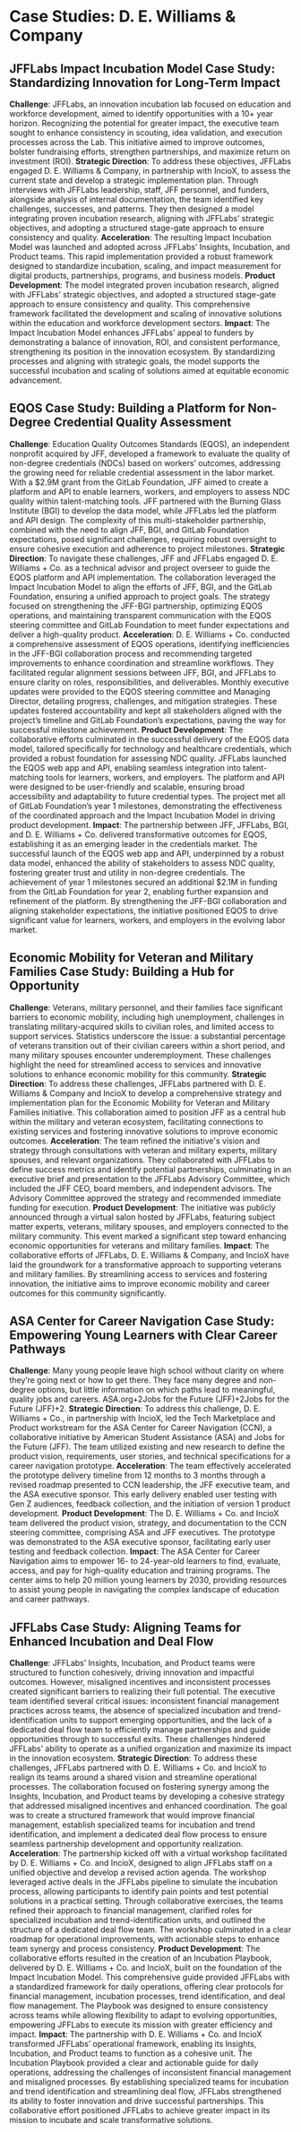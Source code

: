 # Case Studies: D. E. Williams & Company

## JFFLabs Impact Incubation Model Case Study: Standardizing Innovation for Long-Term Impact
**Challenge**: JFFLabs, an innovation incubation lab focused on education and workforce development, aimed to identify opportunities with a 10+ year horizon. Recognizing the potential for greater impact, the executive team sought to enhance consistency in scouting, idea validation, and execution processes across the Lab. This initiative aimed to improve outcomes, bolster fundraising efforts, strengthen partnerships, and maximize return on investment (ROI).
**Strategic Direction**: To address these objectives, JFFLabs engaged D. E. Williams & Company, in partnership with IncioX, to assess the current state and develop a strategic implementation plan. Through interviews with JFFLabs leadership, staff, JFF personnel, and funders, alongside analysis of internal documentation, the team identified key challenges, successes, and patterns. They then designed a model integrating proven incubation research, aligning with JFFLabs’ strategic objectives, and adopting a structured stage-gate approach to ensure consistency and quality.
**Acceleration**: The resulting Impact Incubation Model was launched and adopted across JFFLabs’ Insights, Incubation, and Product teams. This rapid implementation provided a robust framework designed to standardize incubation, scaling, and impact measurement for digital products, partnerships, programs, and business models.
**Product Development**: The model integrated proven incubation research, aligned with JFFLabs’ strategic objectives, and adopted a structured stage-gate approach to ensure consistency and quality. This comprehensive framework facilitated the development and scaling of innovative solutions within the education and workforce development sectors.
**Impact**: The Impact Incubation Model enhances JFFLabs’ appeal to funders by demonstrating a balance of innovation, ROI, and consistent performance, strengthening its position in the innovation ecosystem. By standardizing processes and aligning with strategic goals, the model supports the successful incubation and scaling of solutions aimed at equitable economic advancement.


## EQOS Case Study: Building a Platform for Non-Degree Credential Quality Assessment
**Challenge**: Education Quality Outcomes Standards (EQOS), an independent nonprofit acquired by JFF, developed a framework to evaluate the quality of non-degree credentials (NDCs) based on workers’ outcomes, addressing the growing need for reliable credential assessment in the labor market. With a $2.9M grant from the GitLab Foundation, JFF aimed to create a platform and API to enable learners, workers, and employers to assess NDC quality within talent-matching tools. JFF partnered with the Burning Glass Institute (BGI) to develop the data model, while JFFLabs led the platform and API design. The complexity of this multi-stakeholder partnership, combined with the need to align JFF, BGI, and GitLab Foundation expectations, posed significant challenges, requiring robust oversight to ensure cohesive execution and adherence to project milestones.
**Strategic Direction**: To navigate these challenges, JFF and JFFLabs engaged D. E. Williams + Co. as a technical advisor and project overseer to guide the EQOS platform and API implementation. The collaboration leveraged the Impact Incubation Model to align the efforts of JFF, BGI, and the GitLab Foundation, ensuring a unified approach to project goals. The strategy focused on strengthening the JFF-BGI partnership, optimizing EQOS operations, and maintaining transparent communication with the EQOS steering committee and GitLab Foundation to meet funder expectations and deliver a high-quality product.
**Acceleration**: D. E. Williams + Co. conducted a comprehensive assessment of EQOS operations, identifying inefficiencies in the JFF-BGI collaboration process and recommending targeted improvements to enhance coordination and streamline workflows. They facilitated regular alignment sessions between JFF, BGI, and JFFLabs to ensure clarity on roles, responsibilities, and deliverables. Monthly executive updates were provided to the EQOS steering committee and Managing Director, detailing progress, challenges, and mitigation strategies. These updates fostered accountability and kept all stakeholders aligned with the project’s timeline and GitLab Foundation’s expectations, paving the way for successful milestone achievement.
**Product Development**: The collaborative efforts culminated in the successful delivery of the EQOS data model, tailored specifically for technology and healthcare credentials, which provided a robust foundation for assessing NDC quality. JFFLabs launched the EQOS web app and API, enabling seamless integration into talent-matching tools for learners, workers, and employers. The platform and API were designed to be user-friendly and scalable, ensuring broad accessibility and adaptability to future credential types. The project met all of GitLab Foundation’s year 1 milestones, demonstrating the effectiveness of the coordinated approach and the Impact Incubation Model in driving product development.
**Impact**: The partnership between JFF, JFFLabs, BGI, and D. E. Williams + Co. delivered transformative outcomes for EQOS, establishing it as an emerging leader in the credentials market. The successful launch of the EQOS web app and API, underpinned by a robust data model, enhanced the ability of stakeholders to assess NDC quality, fostering greater trust and utility in non-degree credentials. The achievement of year 1 milestones secured an additional $2.1M in funding from the GitLab Foundation for year 2, enabling further expansion and refinement of the platform. By strengthening the JFF-BGI collaboration and aligning stakeholder expectations, the initiative positioned EQOS to drive significant value for learners, workers, and employers in the evolving labor market.


## Economic Mobility for Veteran and Military Families Case Study: Building a Hub for Opportunity
**Challenge**: Veterans, military personnel, and their families face significant barriers to economic mobility, including high unemployment, challenges in translating military-acquired skills to civilian roles, and limited access to support services. Statistics underscore the issue: a substantial percentage of veterans transition out of their civilian careers within a short period, and many military spouses encounter underemployment. These challenges highlight the need for streamlined access to services and innovative solutions to enhance economic mobility for this community.
**Strategic Direction**: To address these challenges, JFFLabs partnered with D. E. Williams & Company and IncioX to develop a comprehensive strategy and implementation plan for the Economic Mobility for Veteran and Military Families initiative. This collaboration aimed to position JFF as a central hub within the military and veteran ecosystem, facilitating connections to existing services and fostering innovative solutions to improve economic outcomes.
**Acceleration**: The team refined the initiative's vision and strategy through consultations with veteran and military experts, military spouses, and relevant organizations. They collaborated with JFFLabs to define success metrics and identify potential partnerships, culminating in an executive brief and presentation to the JFFLabs Advisory Committee, which included the JFF CEO, board members, and independent advisors. The Advisory Committee approved the strategy and recommended immediate funding for execution.
**Product Development**: The initiative was publicly announced through a virtual salon hosted by JFFLabs, featuring subject matter experts, veterans, military spouses, and employers connected to the military community. This event marked a significant step toward enhancing economic opportunities for veterans and military families.
**Impact**: The collaborative efforts of JFFLabs, D. E. Williams & Company, and IncioX have laid the groundwork for a transformative approach to supporting veterans and military families. By streamlining access to services and fostering innovation, the initiative aims to improve economic mobility and career outcomes for this community significantly.


## ASA Center for Career Navigation Case Study: Empowering Young Learners with Clear Career Pathways

**Challenge**: Many young people leave high school without clarity on where they’re going next or how to get there. They face many degree and non-degree options, but little information on which paths lead to meaningful, quality jobs and careers. ASA.org+2Jobs for the Future (JFF)+2Jobs for the Future (JFF)+2.
**Strategic Direction**: To address this challenge, D. E. Williams + Co., in partnership with IncioX, led the Tech Marketplace and Product workstream for the ASA Center for Career Navigation (CCN), a collaborative initiative by American Student Assistance (ASA) and Jobs for the Future (JFF). The team utilized existing and new research to define the product vision, requirements, user stories, and technical specifications for a career navigation prototype.
**Acceleration**: The team effectively accelerated the prototype delivery timeline from 12 months to 3 months through a revised roadmap presented to CCN leadership, the JFF executive team, and the ASA executive sponsor. This early delivery enabled user testing with Gen Z audiences, feedback collection, and the initiation of version 1 product development.
**Product Development**: The D. E. Williams + Co. and IncioX team delivered the product vision, strategy, and documentation to the CCN steering committee, comprising ASA and JFF executives. The prototype was demonstrated to the ASA executive sponsor, facilitating early user testing and feedback collection.
**Impact**: The ASA Center for Career Navigation aims to empower 16- to 24-year-old learners to find, evaluate, access, and pay for high-quality education and training programs. The center aims to help 20 million young learners by 2030, providing resources to assist young people in navigating the complex landscape of education and career pathways.


## JFFLabs Case Study: Aligning Teams for Enhanced Incubation and Deal Flow
**Challenge**: JFFLabs’ Insights, Incubation, and Product teams were structured to function cohesively, driving innovation and impactful outcomes. However, misaligned incentives and inconsistent processes created significant barriers to realizing their full potential. The executive team identified several critical issues: inconsistent financial management practices across teams, the absence of specialized incubation and trend-identification units to support emerging opportunities, and the lack of a dedicated deal flow team to efficiently manage partnerships and guide opportunities through to successful exits. These challenges hindered JFFLabs’ ability to operate as a unified organization and maximize its impact in the innovation ecosystem.
**Strategic Direction**: To address these challenges, JFFLabs partnered with D. E. Williams + Co. and IncioX to realign its teams around a shared vision and streamline operational processes. The collaboration focused on fostering synergy among the Insights, Incubation, and Product teams by developing a cohesive strategy that addressed misaligned incentives and enhanced coordination. The goal was to create a structured framework that would improve financial management, establish specialized teams for incubation and trend identification, and implement a dedicated deal flow process to ensure seamless partnership development and opportunity realization.
**Acceleration**: The partnership kicked off with a virtual workshop facilitated by D. E. Williams + Co. and IncioX, designed to align JFFLabs staff on a unified objective and develop a revised action agenda. The workshop leveraged active deals in the JFFLabs pipeline to simulate the incubation process, allowing participants to identify pain points and test potential solutions in a practical setting. Through collaborative exercises, the teams refined their approach to financial management, clarified roles for specialized incubation and trend-identification units, and outlined the structure of a dedicated deal flow team. The workshop culminated in a clear roadmap for operational improvements, with actionable steps to enhance team synergy and process consistency.
**Product Development**: The collaborative efforts resulted in the creation of an Incubation Playbook, delivered by D. E. Williams + Co. and IncioX, built on the foundation of the Impact Incubation Model. This comprehensive guide provided JFFLabs with a standardized framework for daily operations, offering clear protocols for financial management, incubation processes, trend identification, and deal flow management. The Playbook was designed to ensure consistency across teams while allowing flexibility to adapt to evolving opportunities, empowering JFFLabs to execute its mission with greater efficiency and impact.
**Impact**: The partnership with D. E. Williams + Co. and IncioX transformed JFFLabs’ operational framework, enabling its Insights, Incubation, and Product teams to function as a cohesive unit. The Incubation Playbook provided a clear and actionable guide for daily operations, addressing the challenges of inconsistent financial management and misaligned processes. By establishing specialized teams for incubation and trend identification and streamlining deal flow, JFFLabs strengthened its ability to foster innovation and drive successful partnerships. This collaborative effort positioned JFFLabs to achieve greater impact in its mission to incubate and scale transformative solutions.